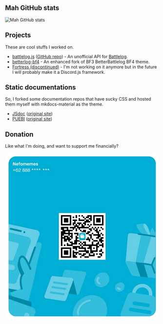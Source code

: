 ## Mah GitHub stats

![Mah GitHub stats](https://github-readme-stats.vercel.app/api?username=Nefomemes&theme=algolia)

## Projects
These are cool stuffs I worked on.

- [battlelog.js](https://nefomemes.github.io/battlelog.js) ([GitHub repo](https://github.com/Nefomemes/battlelog.js)) - An unofficial API for [Battlelog](battlelog.battlefield.com).
- [betterlog-bf4](https://nefomemes.github.io/betterlog-bf4) - An enhanced fork of BF3 BetterBattlelog BF4 theme.
- [Fortress (discontinued)](https://github.com/Nefomemes/Fortress) - I'm not working on it anymore but in the future I will probably make it a Discord.js framework.

## Static documentations
So, I forked some documentation repos that have sucky CSS and hosted them myself with mkdocs-material as the theme.

- [JSdoc](https://nefomemes.github.io/JSdoc) ([original site](https://jsdoc.app/))
- [PUEBI](https://nefomemes.github.io/puebi) ([original site](https://ivanlanin.github.io/puebi))

## Donation
Like what I'm doing, and want to support me financially? 

![](https://raw.githubusercontent.com/Nefomemes/Nefomemes/main/20210219_051942.png)
